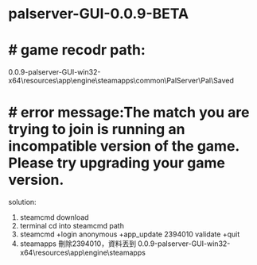 # palserver-GUI-0.0.9-BETA

# # game recodr path: 
0.0.9-palserver-GUI-win32-x64\resources\app\engine\steamapps\common\PalServer\Pal\Saved


# # error message:The match you are trying to join is running an incompatible version of the game. Please try upgrading your game version.
solution: 
1. steamcmd download
2. terminal cd into steamcmd path
3. steamcmd +login anonymous +app_update 2394010 validate +quit
4. steamapps 刪除2394010，資料丟到 0.0.9-palserver-GUI-win32-x64\resources\app\engine\steamapps
